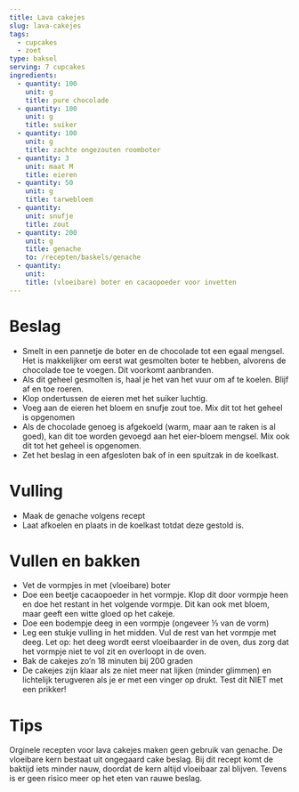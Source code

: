 ```yaml
---
title: Lava cakejes
slug: lava-cakejes
tags: 
  - cupcakes
  - zoet
type: baksel
serving: 7 cupcakes
ingredients:
  - quantity: 100
    unit: g
    title: pure chocolade
  - quantity: 100
    unit: g
    title: suiker
  - quantity: 100 
    unit: g
    title: zachte ongezouten roomboter
  - quantity: 3
    unit: maat M
    title: eieren
  - quantity: 50
    unit: g
    title: tarwebloem
  - quantity: 
    unit: snufje
    title: zout
  - quantity: 200
    unit: g
    title: genache
    to: /recepten/baskels/genache
  - quantity: 
    unit: 
    title: (vloeibare) boter en cacaopoeder voor invetten
---
```


# Beslag

- Smelt in een pannetje de boter en de chocolade tot een egaal mengsel. Het is makkelijker om eerst wat gesmolten boter te hebben, alvorens de chocolade toe te voegen. Dit voorkomt aanbranden.
- Als dit geheel gesmolten is, haal je het van het vuur om af te koelen. Blijf af en toe roeren.
- Klop ondertussen de eieren met het suiker luchtig.
- Voeg aan de eieren het bloem en snufje zout toe. Mix dit tot het geheel is opgenomen
- Als de chocolade genoeg is afgekoeld (warm, maar aan te raken is al goed), kan dit toe worden gevoegd aan het eier-bloem mengsel. Mix ook dit tot het geheel is opgenomen.
- Zet het beslag in een afgesloten bak of in een spuitzak in de koelkast.

# Vulling

- Maak de genache volgens recept
- Laat afkoelen en plaats in de koelkast totdat deze gestold is.

# Vullen en bakken

- Vet de vormpjes in met (vloeibare) boter
- Doe een beetje cacaopoeder in het vormpje. Klop dit door vormpje heen en doe het restant in het volgende vormpje. Dit kan ook met bloem, maar geeft een witte gloed op het cakeje.
- Doe een bodempje deeg in een vormpje (ongeveer ⅓ van de vorm)
- Leg een stukje vulling in het midden. 
Vul de rest van het vormpje met deeg. Let op: het deeg wordt eerst vloeibaarder in de oven, dus zorg dat het vormpje niet te vol zit en overloopt in de oven.
- Bak de cakejes zo’n 18 minuten bij 200 graden
- De cakejes zijn klaar als ze niet meer nat lijken (minder glimmen) en lichtelijk terugveren als je er met een vinger op drukt. Test dit NIET met een prikker!


# Tips

Orginele recepten voor lava cakejes maken geen gebruik van genache. De vloeibare kern bestaat uit ongegaard cake beslag. Bij dit recept komt de baktijd iets minder nauw, doordat de kern altijd vloeibaar zal blijven. Tevens is er geen risico meer op het eten van rauwe beslag.